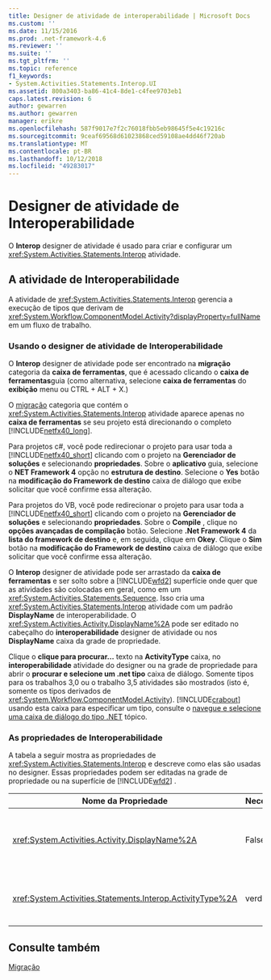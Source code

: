 ```yaml
---
title: Designer de atividade de interoperabilidade | Microsoft Docs
ms.custom: ''
ms.date: 11/15/2016
ms.prod: .net-framework-4.6
ms.reviewer: ''
ms.suite: ''
ms.tgt_pltfrm: ''
ms.topic: reference
f1_keywords:
- System.Activities.Statements.Interop.UI
ms.assetid: 800a3403-ba86-41c4-8de1-c4fee9703eb1
caps.latest.revision: 6
author: gewarren
ms.author: gewarren
manager: erikre
ms.openlocfilehash: 587f9017e7f2c76018fbb5eb98645f5e4c19216c
ms.sourcegitcommit: 9ceaf69568d61023868ced59108ae4dd46f720ab
ms.translationtype: MT
ms.contentlocale: pt-BR
ms.lasthandoff: 10/12/2018
ms.locfileid: "49283017"
---
```

# <a name="interop-activity-designer"></a>Designer de atividade de Interoperabilidade
O **Interop** designer de atividade é usado para criar e configurar um <xref:System.Activities.Statements.Interop> atividade.  
  
## <a name="the-interop-activity"></a>A atividade de Interoperabilidade  
 A atividade de <xref:System.Activities.Statements.Interop> gerencia a execução de tipos que derivam de <xref:System.Workflow.ComponentModel.Activity?displayProperty=fullName> em um fluxo de trabalho.  
  
### <a name="using-the-interop-activity-designer"></a>Usando o designer de atividade de Interoperabilidade  
 O **Interop** designer de atividade pode ser encontrado na **migração** categoria da **caixa de ferramentas**, que é acessado clicando o **caixa de ferramentas**guia (como alternativa, selecione **caixa de ferramentas** do **exibição** menu ou CTRL + ALT + X.)  
  
 O [migração](../workflow-designer/migration-activity-designers.md) categoria que contém o <xref:System.Activities.Statements.Interop> atividade aparece apenas no **caixa de ferramentas** se seu projeto está direcionando o completo [!INCLUDE[netfx40_long](../includes/netfx40-long-md.md)].  
  
 Para projetos c#, você pode redirecionar o projeto para usar toda a [!INCLUDE[netfx40_short](../includes/netfx40-short-md.md)] clicando com o projeto na **Gerenciador de soluções** e selecionando **propriedades**. Sobre o **aplicativo** guia, selecione o **NET Framework 4** opção no **estrutura de destino**. Selecione o **Yes** botão na **modificação do Framework de destino** caixa de diálogo que exibe solicitar que você confirme essa alteração.  
  
 Para projetos do VB, você pode redirecionar o projeto para usar toda a [!INCLUDE[netfx40_short](../includes/netfx40-short-md.md)] clicando com o projeto na **Gerenciador de soluções** e selecionando **propriedades**. Sobre o **Compile** , clique no **opções avançadas de compilação** botão. Selecione **.Net Framework 4** da **lista do framework de destino** e, em seguida, clique em **Okey**. Clique o **Sim** botão na **modificação do Framework de destino** caixa de diálogo que exibe solicitar que você confirme essa alteração.  
  
 O **Interop** designer de atividade pode ser arrastado da **caixa de ferramentas** e ser solto sobre a [!INCLUDE[wfd2](../includes/wfd2-md.md)] superfície onde quer que as atividades são colocadas em geral, como em um <xref:System.Activities.Statements.Sequence>. Isso cria uma <xref:System.Activities.Statements.Interop> atividade com um padrão **DisplayName** de interoperabilidade. O <xref:System.Activities.Activity.DisplayName%2A> pode ser editado no cabeçalho do **interoperabilidade** designer de atividade ou nos **DisplayName** caixa da grade de propriedade.  
  
 Clique o **clique para procurar...** texto na **ActivityType** caixa, no **interoperabilidade** atividade do designer ou na grade de propriedade para abrir o **procurar e selecione um .net tipo** caixa de diálogo. Somente tipos para os trabalhos 3,0 ou o trabalho 3,5 atividades são mostrados (isto é, somente os tipos derivados de <xref:System.Workflow.ComponentModel.Activity>). [!INCLUDE[crabout](../includes/crabout-md.md)] usando esta caixa para especificar um tipo, consulte o [navegue e selecione uma caixa de diálogo do tipo .NET](../workflow-designer/browse-and-select-a-dotnet-type-dialog-box.md) tópico.  
  
### <a name="the-interop-properties"></a>As propriedades de Interoperabilidade  
 A tabela a seguir mostra as propriedades de <xref:System.Activities.Statements.Interop> e descreve como elas são usadas no designer. Essas propriedades podem ser editadas na grade de propriedade ou na superfície de [!INCLUDE[wfd2](../includes/wfd2-md.md)] .  
  
|Nome da Propriedade|Necessária|Uso|  
|-------------------|--------------|-----------|  
|<xref:System.Activities.Activity.DisplayName%2A>|False|O nome amigável de atividade de <xref:System.Activities.Statements.Interop> . O padrão é Interoperabilidade. Embora o nome para exibição não é necessário restrita, é uma prática recomendada usar um nome para exibição.|  
|<xref:System.Activities.Statements.Interop.ActivityType%2A>|verdadeiro|Especifica o tipo de atividade contida pela atividade de <xref:System.Activities.Statements.Interop> . Este tipo especificado deve derivar de <xref:System.Workflow.ComponentModel.Activity>.|  
  
## <a name="see-also"></a>Consulte também  
 [Migração](../workflow-designer/migration-activity-designers.md)